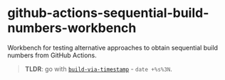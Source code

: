 # github-actions-sequential-build-numbers-workbench

Workbench for testing alternative approaches to obtain sequential build numbers from GitHub Actions.

> **TLDR**: go with [`build-via-timestamp`](https://github.com/Kyslik/github-actions-sequential-build-numbers-workbench/blob/main/.github/workflows/various-build-numbers.yaml#L19-L35) - `date +%s%3N`.
